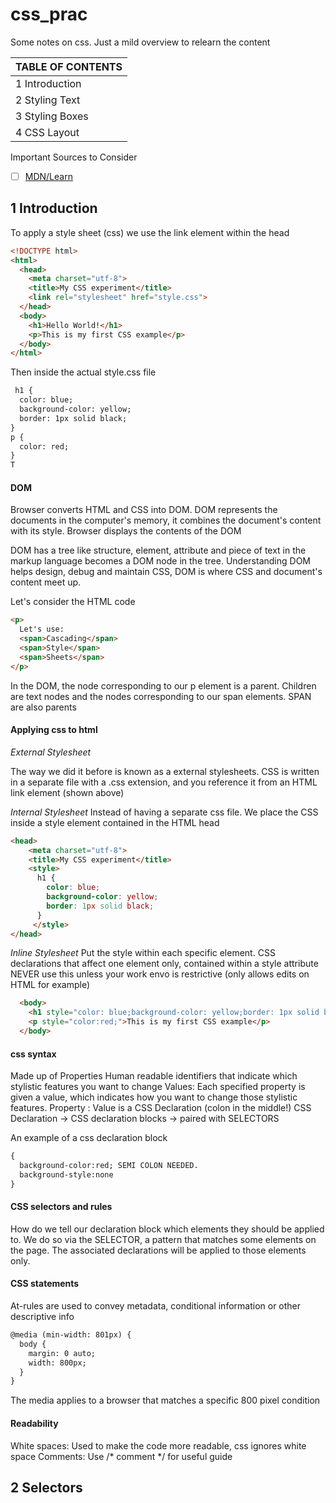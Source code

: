 # css_prac
Some notes on css. Just a mild overview to relearn the content

|TABLE OF CONTENTS|
| ------------- |
|1 Introduction|
|2 Styling Text|
|3 Styling Boxes|
|4 CSS Layout|

Important Sources to Consider
- [ ] [MDN/Learn](https://developer.mozilla.org/en-US/docs/Learn)

## 1 Introduction

To apply a style sheet (css) we use the link element within the head
```html
<!DOCTYPE html>
<html>
  <head>
    <meta charset="utf-8">
    <title>My CSS experiment</title>
    <link rel="stylesheet" href="style.css">
  </head>
  <body>
    <h1>Hello World!</h1>
    <p>This is my first CSS example</p>
  </body>
</html>
``` 

Then inside the actual style.css file
```html
 h1 {
  color: blue;
  background-color: yellow;
  border: 1px solid black;
}
p {
  color: red;
}
T
```
#### DOM
Browser converts HTML and CSS into DOM. DOM represents the documents in the computer's memory, it combines the document's content with its style.
Browser displays the contents of the DOM

DOM has a tree like structure, element, attribute and piece of text in the markup language becomes a DOM node in the tree. Understanding DOM helps design, debug and maintain CSS, DOM is where CSS and document's content meet up.

Let's consider the HTML code
```html
<p>
  Let's use:
  <span>Cascading</span>
  <span>Style</span>
  <span>Sheets</span>
</p>
```

In the DOM, the node corresponding to our p element is a parent. Children are text nodes and the nodes corresponding to our span elements.
SPAN are also parents


#### Applying css to html

*External Stylesheet*

The way we did it before is known as a external stylesheets. CSS is written in a separate file with a .css extension, and you reference it from an HTML link element (shown above)

*Internal Stylesheet*
Instead of having a separate css file. We place the CSS inside a style element contained in the HTML head
```html
<head>
    <meta charset="utf-8">
    <title>My CSS experiment</title>
    <style>
      h1 {
        color: blue;
        background-color: yellow;
        border: 1px solid black;
      }
     </style>
</head>
```

*Inline Stylesheet*
Put the style within each specific element.
CSS declarations that affect one element only, contained within a style attribute
NEVER use this unless your work envo is restrictive (only allows edits on HTML for example)
```html
  <body>
    <h1 style="color: blue;background-color: yellow;border: 1px solid black;">Hello World!</h1>
    <p style="color:red;">This is my first CSS example</p>
  </body>
```

#### css syntax
Made up of
Properties Human readable identifiers that indicate which stylistic features you want to change
Values: Each specified property is given a value, which indicates how you want to change those stylistic features.
Property : Value is a CSS Declaration (colon in the middle!)
CSS Declaration -> CSS declaration blocks -> paired with SELECTORS

An example of a css declaration block
```html
{
  background-color:red; SEMI COLON NEEDED.
  background-style:none
}
```

#### CSS selectors and rules
How do we tell our declaration block which elements they should be applied to. 
We do so via the SELECTOR, a pattern that matches some elements on the page. The associated declarations will be applied to those elements only. 

#### CSS statements
At-rules are used to convey metadata, conditional information or other descriptive info
```html
@media (min-width: 801px) {
  body {
    margin: 0 auto;
    width: 800px;
  }
}
```
The media applies to a browser that matches a specific 800 pixel condition

#### Readability
White spaces: Used to make the code more readable, css ignores white space
Comments: Use /* comment */ for useful guide

## 2 Selectors





